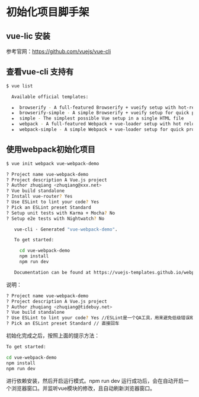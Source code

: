 # 初始化项目脚手架
## vue-lic 安装

  参考官网：https://github.com/vuejs/vue-cli
## 查看vue-cli 支持有
```bash
$ vue list

  Available official templates:

  ★  browserify - A full-featured Browserify + vueify setup with hot-reload, linting & unit testing.
  ★  browserify-simple - A simple Browserify + vueify setup for quick prototyping.
  ★  simple - The simplest possible Vue setup in a single HTML file
  ★  webpack - A full-featured Webpack + vue-loader setup with hot reload, linting, testing & css extraction.
  ★  webpack-simple - A simple Webpack + vue-loader setup for quick prototyping.
```

## 使用webpack初始化项目

```bash
$ vue init webpack vue-webpack-demo

? Project name vue-webpack-demo
? Project description A Vue.js project
? Author zhuqiang <zhuqiang@xxx.net>
? Vue build standalone
? Install vue-router? Yes
? Use ESLint to lint your code? Yes
? Pick an ESLint preset Standard
? Setup unit tests with Karma + Mocha? No
? Setup e2e tests with Nightwatch? No

   vue-cli · Generated "vue-webpack-demo".

   To get started:

     cd vue-webpack-demo
     npm install
     npm run dev

   Documentation can be found at https://vuejs-templates.github.io/webpack
```
说明：
```bash
? Project name vue-webpack-demo        
? Project description A Vue.js project 
? Author zhuqiang <zhuqiang@tidebuy.net>
? Vue build standalone  
? Use ESLint to lint your code? Yes //ESLint是一个QA工具，用来避免低级错误和统一代码的风格。
? Pick an ESLint preset Standard // 直接回车

```
初始化完成之后，按照上面的提示方法：
```bash
To get started:

cd vue-webpack-demo
npm install
npm run dev
```
进行依赖安装，然后开启运行模式。npm run dev 运行成功后，会在自动开启一个浏览器窗口。并监听vue模块的修改，且自动刷新浏览器窗口。

